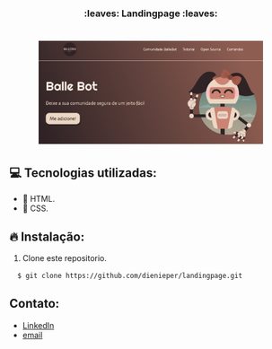 <h3 align="center">
  :leaves: Landingpage :leaves:
</h3>

<h1 align="center">
    <img alt="Projeto" src="page.png" width="400" heigth="816" />
</h1>

## :computer: Tecnologias utilizadas:

- 🥣 HTML.
- 🎃 CSS.


## :fire: Instalação:

1. Clone este repositorio.

```sh
  $ git clone https://github.com/dienieper/landingpage.git
```

## Contato:

- [LinkedIn](https://www.linkedin.com/in/dienieper-oliveira-98a7a4217/)
- [email](dienieper@outlook.com)

